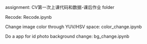 assignment: CV第一次上课代码和数据-课后作业 folder

Recode: Recode.ipynb

Change image color through YUV/HSV space: color_change.ipynb

Do a app for id photo background change: bg_change.ipynb
